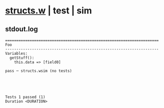 # [structs.w](../../../../../examples/tests/valid/structs.w) | test | sim

## stdout.log
```log
=====================================================================
Foo
---------------------------------------------------------------------
Variables:
  getStuff():
    this.data => [field0]

pass ─ structs.wsim (no tests)
 




Tests 1 passed (1) 
Duration <DURATION>

```

